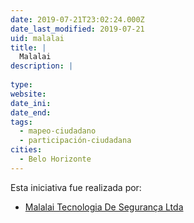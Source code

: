 ```yaml
---
date: 2019-07-21T23:02:24.000Z
date_last_modified: 2019-07-21
uid: malalai
title: |
  Malalai
description: |
  
type: 
website: 
date_ini: 
date_end: 
tags:
  - mapeo-ciudadano
  - participación-ciudadana
cities: 
  - Belo Horizonte
---
```


Esta iniciativa fue realizada por:

- [Malalai Tecnologia De Segurança Ltda](/organizaciones/malalai-tecnologia-de-seguranca-ltda)
